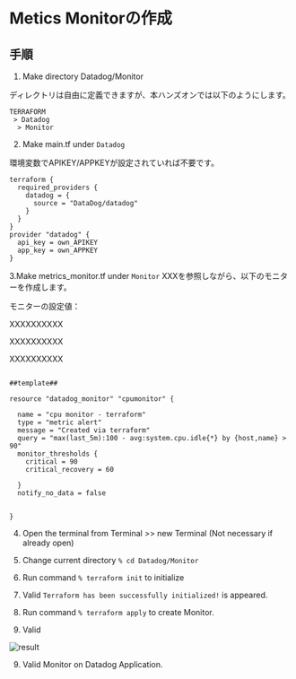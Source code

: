 # Metics Monitorの作成

## 

## 手順

1. Make directory  Datadog/Monitor

ディレクトリは自由に定義できますが、本ハンズオンでは以下のようにします。
```
TERRAFORM
 > Datadog
  > Monitor
```

2. Make main.tf under `Datadog`

環境変数でAPIKEY/APPKEYが設定されていれば不要です。

``` 
terraform {
  required_providers {
    datadog = {
      source = "DataDog/datadog"
    }
  }
}
provider "datadog" {
  api_key = own_APIKEY
  app_key = own_APPKEY
}
```

3.Make metrics_monitor.tf under `Monitor`
XXXを参照しながら、以下のモニターを作成します。

モニターの設定値：

XXXXXXXXXX

XXXXXXXXXX

XXXXXXXXXX


```

##template##

resource "datadog_monitor" "cpumonitor" {

  name = "cpu monitor - terraform"
  type = "metric alert"
  message = "Created via terraform"
  query = "max(last_5m):100 - avg:system.cpu.idle{*} by {host,name} > 90"
  monitor_thresholds {
    critical = 90
    critical_recovery = 60

  }
  notify_no_data = false

  
}
```

4. Open the terminal from Terminal >> new Terminal (Not necessary if already open)

5. Change current directory `% cd Datadog/Monitor`

5. Run command `% terraform init` to initialize

6. Valid `Terraform has been successfully initialized!` is appeared.

7. Run command `% terraform apply` to create Monitor.

8. Valid 

![result](https://a.cl.ly/7Ku6Plk9)

9. Valid Monitor on Datadog Application. 